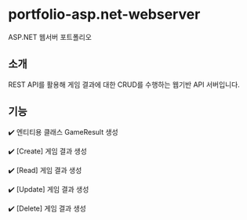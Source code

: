 # portfolio-asp.net-webserver
ASP.NET 웹서버 포트폴리오

## 소개
REST API를 활용해 게임 결과에 대한 CRUD를 수행하는 웹기반 API 서버입니다.

## 기능
:heavy_check_mark: 엔티티용 클래스 GameResult 생성


:heavy_check_mark: [Create] 게임 결과 생성


:heavy_check_mark: [Read] 게임 결과 생성


:heavy_check_mark: [Update] 게임 결과 생성


:heavy_check_mark: [Delete] 게임 결과 생성

